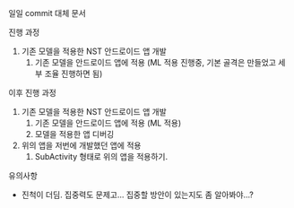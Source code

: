 일일 commit 대체 문서

진행 과정
1. 기존 모델을 적용한 NST 안드로이드 앱 개발
   1. 기존 모델을 안드로이드 앱에 적용 (ML 적용 진행중, 기본 골격은 만들었고 세부 조율 진행하면 됨)

이후 진행 과정
1. 기존 모델을 적용한 NST 안드로이드 앱 개발
   1. 기존 모델을 안드로이드 앱에 적용 (ML 적용)
   2. 모델을 적용한 앱 디버깅
2. 위의 앱을 저번에 개발했던 앱에 적용
   1. SubActivity 형태로 위의 앱을 적용하기.

유의사항
- 진척이 더딤. 집중력도 문제고... 집중할 방안이 있는지도 좀 알아봐야...?